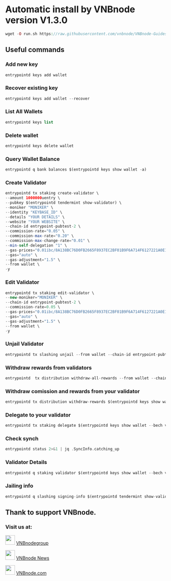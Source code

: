 # Automatic install by VNBnode version V1.3.0

```php
wget -O run.sh https://raw.githubusercontent.com/vnbnode/VNBnode-Guides/main/Entrypoint/run.sh && chmod +x run.sh && ./run.sh
```

## Useful commands
### Add new key
```php
entrypointd keys add wallet
```
### Recover existing key
```php
entrypointd keys add wallet --recover
```
### List All Wallets
```php
entrypointd keys list
```
### Delete wallet
```php
entrypointd keys delete wallet
```
### Query Wallet Balance
```php
entrypointd q bank balances $(entrypointd keys show wallet -a)
```
### Create Validator
```php
entrypointd tx staking create-validator \
--amount 1000000uentry \
--pubkey $(entrypointd tendermint show-validator) \
--moniker "MONIKER" \
--identity "KEYBASE_ID" \
--details "YOUR DETAILS" \
--website "YOUR WEBSITE" \
--chain-id entrypoint-pubtest-2 \
--commission-rate="0.05" \
--commission-max-rate="0.20" \
--commission-max-change-rate="0.01" \
--min-self-delegation "1" \
--gas-prices="0.01ibc/8A138BC76D0FB2665F8937EC2BF01B9F6A714F6127221A0E155106A45E09BCC5" \
--gas="auto" \
--gas-adjustment="1.5" \
--from wallet \
-y
```
### Edit Validator
```php
entrypointd tx staking edit-validator \
--new-moniker="MONIKER" \
--chain-id entrypoint-pubtest-2 \
--commission-rate=0.05 \
--gas-prices="0.01ibc/8A138BC76D0FB2665F8937EC2BF01B9F6A714F6127221A0E155106A45E09BCC5" \
--gas="auto" \
--gas-adjustment="1.5" \
--from wallet \
-y
```
### Unjail Validator
```php
entrypointd tx slashing unjail --from wallet --chain-id entrypoint-pubtest-2 --gas-prices=0.01ibc/8A138BC76D0FB2665F8937EC2BF01B9F6A714F6127221A0E155106A45E09BCC5 --gas-adjustment 1.5 --gas auto -y
```
### Withdraw rewards from validators
```php
entrypointd  tx distribution withdraw-all-rewards --from wallet --chain-id entrypoint-pubtest-2 --gas-prices=0.01ibc/8A138BC76D0FB2665F8937EC2BF01B9F6A714F6127221A0E155106A45E09BCC5 --gas-adjustment 1.5 --gas auto -y 
```
### Withdraw comission and rewards from your validator
```php
entrypointd tx distribution withdraw-rewards $(entrypointd keys show wallet --bech val -a) --commission --from wallet --chain-id entrypoint-pubtest-2 --gas-prices=0.01ibc/8A138BC76D0FB2665F8937EC2BF01B9F6A714F6127221A0E155106A45E09BCC5 --gas-adjustment 1.5 --gas auto -y 
```
### Delegate to your validator
```php
entrypointd tx staking delegate $(entrypointd keys show wallet --bech val -a) 1000000uentry --from wallet --chain-id entrypoint-pubtest-2 --gas-prices=0.01ibc/8A138BC76D0FB2665F8937EC2BF01B9F6A714F6127221A0E155106A45E09BCC5 --gas-adjustment 1.5 --gas auto -y 
```
### Check synch
```php
entrypointd status 2>&1 | jq .SyncInfo.catching_up
```

### Validator Details
```php
entrypointd q staking validator $(entrypointd keys show wallet --bech val -a)
```
### Jailing info
```php
entrypointd q slashing signing-info $(entrypointd tendermint show-validator)
```
## Thank to support VNBnode.
### Visit us at:

<img src="https://user-images.githubusercontent.com/50621007/183283867-56b4d69f-bc6e-4939-b00a-72aa019d1aea.png" width="30"/> <a href="https://t.me/VNBnodegroup" target="_blank">VNBnodegroup</a>

<img src="https://user-images.githubusercontent.com/50621007/183283867-56b4d69f-bc6e-4939-b00a-72aa019d1aea.png" width="30"/> <a href="https://t.me/Vnbnode" target="_blank">VNBnode News</a>

<img src="https://github.com/vnbnode/binaries/blob/main/Logo/VNBnode.jpg" width="30"/> <a href="https://VNBnode.com" target="_blank">VNBnode.com</a>
